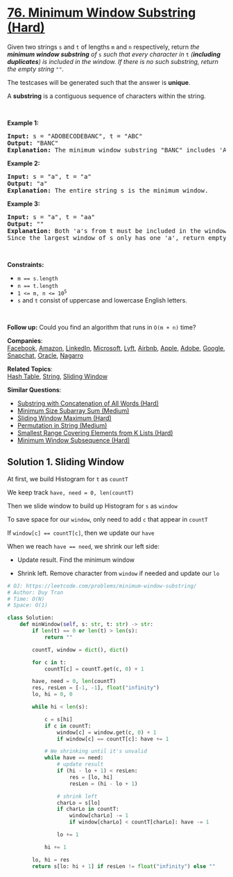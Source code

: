 # [76. Minimum Window Substring (Hard)](https://leetcode.com/problems/minimum-window-substring/)

<p>Given two strings <code>s</code> and <code>t</code> of lengths <code>m</code> and <code>n</code> respectively, return <em>the <strong>minimum window substring</strong> of </em><code>s</code><em> such that every character in </em><code>t</code><em> (<strong>including duplicates</strong>) is included in the window. If there is no such substring</em><em>, return the empty string </em><code>""</code><em>.</em></p>

<p>The testcases will be generated such that the answer is <strong>unique</strong>.</p>

<p>A <strong>substring</strong> is a contiguous sequence of characters within the string.</p>

<p>&nbsp;</p>
<p><strong>Example 1:</strong></p>

<pre><strong>Input:</strong> s = "ADOBECODEBANC", t = "ABC"
<strong>Output:</strong> "BANC"
<strong>Explanation:</strong> The minimum window substring "BANC" includes 'A', 'B', and 'C' from string t.
</pre>

<p><strong>Example 2:</strong></p>

<pre><strong>Input:</strong> s = "a", t = "a"
<strong>Output:</strong> "a"
<strong>Explanation:</strong> The entire string s is the minimum window.
</pre>

<p><strong>Example 3:</strong></p>

<pre><strong>Input:</strong> s = "a", t = "aa"
<strong>Output:</strong> ""
<strong>Explanation:</strong> Both 'a's from t must be included in the window.
Since the largest window of s only has one 'a', return empty string.
</pre>

<p>&nbsp;</p>
<p><strong>Constraints:</strong></p>

<ul>
	<li><code>m == s.length</code></li>
	<li><code>n == t.length</code></li>
	<li><code>1 &lt;= m, n&nbsp;&lt;= 10<sup>5</sup></code></li>
	<li><code>s</code> and <code>t</code> consist of uppercase and lowercase English letters.</li>
</ul>

<p>&nbsp;</p>
<strong>Follow up:</strong> Could you find an algorithm that runs in <code>O(m + n)</code> time?

**Companies**:  
[Facebook](https://leetcode.com/company/facebook), [Amazon](https://leetcode.com/company/amazon), [LinkedIn](https://leetcode.com/company/linkedin), [Microsoft](https://leetcode.com/company/microsoft), [Lyft](https://leetcode.com/company/lyft), [Airbnb](https://leetcode.com/company/airbnb), [Apple](https://leetcode.com/company/apple), [Adobe](https://leetcode.com/company/adobe), [Google](https://leetcode.com/company/google), [Snapchat](https://leetcode.com/company/snapchat), [Oracle](https://leetcode.com/company/oracle), [Nagarro](https://leetcode.com/company/nagarro)

**Related Topics**:  
[Hash Table](https://leetcode.com/tag/hash-table/), [String](https://leetcode.com/tag/string/), [Sliding Window](https://leetcode.com/tag/sliding-window/)

**Similar Questions**:

- [Substring with Concatenation of All Words (Hard)](https://leetcode.com/problems/substring-with-concatenation-of-all-words/)
- [Minimum Size Subarray Sum (Medium)](https://leetcode.com/problems/minimum-size-subarray-sum/)
- [Sliding Window Maximum (Hard)](https://leetcode.com/problems/sliding-window-maximum/)
- [Permutation in String (Medium)](https://leetcode.com/problems/permutation-in-string/)
- [Smallest Range Covering Elements from K Lists (Hard)](https://leetcode.com/problems/smallest-range-covering-elements-from-k-lists/)
- [Minimum Window Subsequence (Hard)](https://leetcode.com/problems/minimum-window-subsequence/)

## Solution 1. Sliding Window

At first, we build Histogram for `t` as `countT`

We keep track `have, need = 0, len(countT)`

Then we slide window to build up Histogram for `s` as `window`

To save space for our `window`, only need to add `c` that appear in `countT`

If `window[c] == countT[c]`, then we update our `have`

When we reach `have == need`, we shrink our left side:

- Update result. Find the minimum window

- Shrink left. Remove character from `window` if needed and update our `lo`

```py
# OJ: https://leetcode.com/problems/minimum-window-substring/
# Author: Duy Tran
# Time: O(N)
# Space: O(1)

class Solution:
    def minWindow(self, s: str, t: str) -> str:
        if len(t) == 0 or len(t) > len(s):
            return ""

        countT, window = dict(), dict()

        for c in t:
            countT[c] = countT.get(c, 0) + 1

        have, need = 0, len(countT)
        res, resLen = [-1, -1], float("infinity")
        lo, hi = 0, 0

        while hi < len(s):

            c = s[hi]
            if c in countT:
                window[c] = window.get(c, 0) + 1
                if window[c] == countT[c]: have += 1

            # We shrinking until it's unvalid
            while have == need:
                # update result
                if (hi - lo + 1) < resLen:
                    res = [lo, hi]
                    resLen = (hi - lo + 1)

                # shrink left
                charLo = s[lo]
                if charLo in countT:
                    window[charLo] -= 1
                    if window[charLo] < countT[charLo]: have -= 1

                lo += 1

            hi += 1

        lo, hi = res
        return s[lo: hi + 1] if resLen != float("infinity") else ""


```
